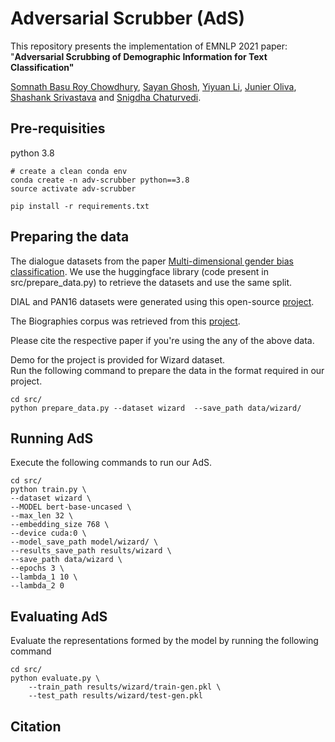 # Adversarial Scrubber (AdS)

This repository presents the implementation of EMNLP 2021 paper: "__Adversarial Scrubbing of Demographic Information for Text Classification"__

[Somnath Basu Roy Chowdhury](https://www.cs.unc.edu/~somnath/), [Sayan Ghosh](https://sgdgp.github.io/), [Yiyuan Li](https://nativeatom.github.io/), [Junier Oliva](https://cs.unc.edu/person/junier-oliva/), [Shashank Srivastava](https://www.ssriva.com/) and [Snigdha Chaturvedi](https://sites.google.com/site/snigdhac/).


## Pre-requisities
python 3.8
```
# create a clean conda env
conda create -n adv-scrubber python==3.8 
source activate adv-scrubber

pip install -r requirements.txt
```

## Preparing the data

The dialogue datasets from the paper [Multi-dimensional gender bias classification](https://arxiv.org/pdf/2005.00614.pdf). We use the huggingface library (code present in src/prepare_data.py) to retrieve the datasets and use the same split.

DIAL and PAN16 datasets were generated using this open-source [project](https://github.com/yanaiela/demog-text-removal).

The Biographies corpus was retrieved from this [project](https://github.com/Microsoft/biosbias).

Please cite the respective paper if you're using the any of the above data. 

Demo for the project is provided for Wizard dataset. <br>
Run the following command to prepare the data in the format required in our project.
```
cd src/
python prepare_data.py --dataset wizard  --save_path data/wizard/ 
```

## Running AdS

Execute the following commands to run our AdS.

```
cd src/
python train.py \
--dataset wizard \
--MODEL bert-base-uncased \
--max_len 32 \
--embedding_size 768 \
--device cuda:0 \
--model_save_path model/wizard/ \
--results_save_path results/wizard \
--save_path data/wizard \
--epochs 3 \
--lambda_1 10 \
--lambda_2 0
```

## Evaluating AdS
Evaluate the representations formed by the model by running the following command

```
cd src/
python evaluate.py \
    --train_path results/wizard/train-gen.pkl \
    --test_path results/wizard/test-gen.pkl
```

## Citation
```
```